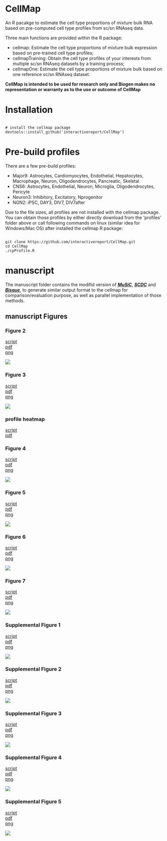 # CellMap

An R pacakge to estimate the cell type proportions of mixture bulk RNA based on pre-computed cell type profiles from sc/sn RNAseq data.

Three main functions are provided within the R package:

  - cellmap: Estimate the cell type proportions of mixture bulk expression based on pre-trained cell type profiles;
  - cellmapTraining: Obtain the cell type profiles of your interests from multiple sc/sn RNAseq datasets by a training process;
  - cellmapOne: Estimate the cell type proportions of mixture bulk based on one reference sc/sn RNAseq dataset.
  
**CellMap is intended to be used for research only and Biogen makes no representation or warranty as to the use or outcome of CellMap**

# Installation
```

# install the cellmap package
devtools::install_github('interactivereport/CellMap')

```

# Pre-build profiles
There are a few pre-build profiles:
  - Major9: Astrocytes, Cardiomyocytes, Endothelial, Hepatocytes, Macrophage, Neuron, Oligodendrocytes, Pancreatic, Skeletal
  - CNS6: Astrocytes, Endothelial, Neuron, Microglia, Oligodendrocytes, Pericyte
  - Neuron3: Inhibitory, Excitatory, Nprogenitor
  - NGN2: iPSC, DAY3, DIV7, DIV7after

Due to the file sizes, all profiles are not installed with the cellmap package. You can obtain those profiles by either directly download from the 'profiles' folder above or call following commands on linux (similar idea for Windows/Mac OS) after installed the cellmap R package:
```

git clone https://github.com/interactivereport/CellMap.git
cd CellMap
./cpProfile.R

```

# manuscript
The manuscript folder contains the modifid version of [***MuSiC***](https://github.com/xuranw/MuSiC), [***SCDC***](https://github.com/meichendong/SCDC) and [***Bisque***](https://github.com/cozygene/bisque), to generate similar output format to the cellmap for comparison/evaluation purpose, as well as parallel implementation of those methods.

## manuscript Figures

### Figure 2
[script](manuscript/Fig/Fig2.R)  
[pdf](manuscript/Fig/Fig2.pdf)  
[png](manuscript/Fig/Fig2.png)  

![](manuscript/Fig/Fig2.png)

### Figure 3
[script](manuscript/Fig/Fig3.R)  
[pdf](manuscript/Fig/Fig3.pdf)  
[png](manuscript/Fig/Fig3.png)  

![](manuscript/Fig/Fig3.png)

### profile heatmap
[script](manuscript/Fig/Fig.profile.heatmap.R)  
[pdf](manuscript/Fig/Fig3.profile.heatmap.pdf)  

### Figure 4
[script](manuscript/Fig/Fig4.R)  
[pdf](manuscript/Fig/Fig4.pdf)  
[png](manuscript/Fig/Fig4.png)  

![](manuscript/Fig/Fig4.png)

### Figure 5
[script](manuscript/Fig/Fig5.R)  
[pdf](manuscript/Fig/Fig5.pdf)  
[png](manuscript/Fig/Fig5.png)  

![](manuscript/Fig/Fig5.png)

### Figure 6
[script](manuscript/Fig/Fig6.R)  
[pdf](manuscript/Fig/Fig6.pdf)  
[png](manuscript/Fig/Fig6.png)  

![](manuscript/Fig/Fig6.png)

### Figure 7
[script](manuscript/Fig/Fig7.R)  
[pdf](manuscript/Fig/Fig7.pdf)  
[png](manuscript/Fig/Fig7.png)  

![](manuscript/Fig/Fig7.png)

### Supplemental Figure 1
[script](manuscript/Fig/S1.2.R)  
[pdf](manuscript/Fig/Fig1.pdf)  
[png](manuscript/Fig/Fig1.png)  

![](manuscript/Fig/S1.png)

### Supplemental Figure 2
[script](manuscript/Fig/S1.2.R)  
[pdf](manuscript/Fig/Fig2.pdf)  
[png](manuscript/Fig/Fig2.png)  

![](manuscript/Fig/S2.png)

### Supplemental Figure 3
[script](manuscript/Fig/S3.4.5.R)  
[pdf](manuscript/Fig/S3.pdf)  
[png](manuscript/Fig/S3.png)  

![](manuscript/Fig/S3.png)

### Supplemental Figure 4
[script](manuscript/Fig/S3.4.5.R)  
[pdf](manuscript/Fig/S4.pdf)  
[png](manuscript/Fig/S4.png)  

![](manuscript/Fig/S4.png)

### Supplemental Figure 5
[script](manuscript/Fig/S3.4.5.R)  
[pdf](manuscript/Fig/S5.pdf)  
[png](manuscript/Fig/S5.png)  

![](manuscript/Fig/S5.png)








